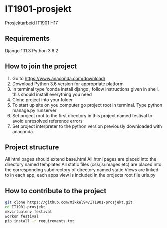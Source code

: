 # IT1901-prosjekt
Prosjektarbeid IT1901 H17


## Requirements

Django 1.11.3
Python 3.6.2


## How to join the project

1. Go to https://www.anaconda.com/download/
2. Download Python 3.6 version for appropriate platform
3. In terminal type 'conda install django', follow instructions given in shell, this should install everything you need
4. Clone project into your folder
5. To start up site on you computer go project root in terminal. Type python manage.py runserver
6. Set project root to the first directory in this project named festival to avoid unresolved reference errors
7. Set project interpreter to the python version previously downloaded with anaconda

## Project structure

All html pages should extend base.html
All html pages are placed into the directory named templates
All static files (css/js/images etc) are placed into the corresponding subdirectory of directory named static
Views are linked to in each app, each apps view is included in the projects root file urls.py

## How to contribute to the project
```bash
git clone https://github.com/Mikkel94/IT1901-prosjekt.git
cd IT1901-prosjekt
mkvirtualenv festival
workon festival
pip install -r requirements.txt
```
